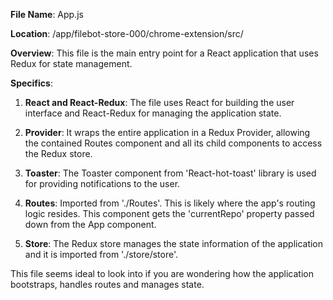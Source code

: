 **File Name**: App.js

**Location**: /app/filebot-store-000/chrome-extension/src/

**Overview**: This file is the main entry point for a React application that uses Redux for state management.

**Specifics**: 

1. **React and React-Redux**: The file uses React for building the user interface and React-Redux for managing the application state. 

2. **Provider**: It wraps the entire application in a Redux Provider, allowing the contained Routes component and all its child components to access the Redux store.

3. **Toaster**: The Toaster component from 'React-hot-toast' library is used for providing notifications to the user. 

4. **Routes**: Imported from './Routes'. This is likely where the app's routing logic resides. This component gets the 'currentRepo' property passed down from the App component.

5. **Store**: The Redux store manages the state information of the application and it is imported from './store/store'. 

This file seems ideal to look into if you are wondering how the application bootstraps, handles routes and manages state.